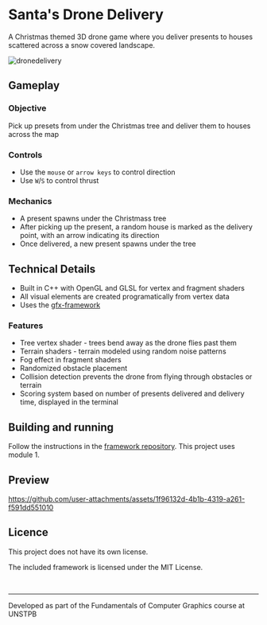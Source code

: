 # Santa's Drone Delivery

A Christmas themed 3D drone game where you deliver presents to houses scattered across a snow covered landscape.

![dronedelivery](https://github.com/user-attachments/assets/8371f907-5dfc-43da-a193-bf80758ab702)

## Gameplay

### Objective

Pick up presets from under the Christmas tree and deliver them to houses across the map

### Controls

- Use the `mouse` or `arrow keys` to control direction
- Use  `W`/`S` to control thrust

### Mechanics

- A present spawns under the Christmass tree
- After picking up the present, a random house is marked as the delivery point, with an arrow indicating its direction
- Once delivered, a new present spawns under the tree

## Technical Details

- Built in C++ with OpenGL and GLSL for vertex and fragment shaders
- All visual elements are created programatically from vertex data
- Uses the [gfx-framework](https://github.com/UPB-Graphics/gfx-framework)
### Features

- Tree vertex shader - trees bend away as the drone flies past them
- Terrain shaders - terrain modeled using random noise patterns
- Fog effect in fragment shaders
- Randomized obstacle placement
- Collision detection prevents the drone from flying through obstacles or terrain
- Scoring system based on number of presents delivered and delivery time, displayed in the terminal

## Building and running
Follow the instructions in the [framework repository](https://github.com/UPB-Graphics/gfx-framework?tab=readme-ov-file#gear-building). This project uses module 1. 

## Preview

https://github.com/user-attachments/assets/1f96132d-4b1b-4319-a261-f591dd551010

## Licence

This project does not have its own license.

The included framework is licensed under the MIT License.

<br>

***

Developed as part of the Fundamentals of Computer Graphics course at UNSTPB
